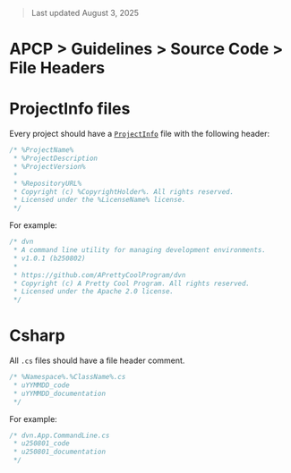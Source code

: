 > Last updated August 3, 2025

# APCP > Guidelines > Source Code > File Headers

# ProjectInfo files

Every project should have a [`ProjectInfo`](../project/project-info.md) file with the following header:

```csharp
/* %ProjectName%
 * %ProjectDescription
 * %ProjectVersion%
 *
 * %RepositoryURL%
 * Copyright (c) %CopyrightHolder%. All rights reserved.
 * Licensed under the %LicenseName% license.
 */
```

For example:

```csharp
/* dvn
 * A command line utility for managing development environments.
 * v1.0.1 (b250802)
 *
 * https://github.com/APrettyCoolProgram/dvn
 * Copyright (c) A Pretty Cool Program. All rights reserved.
 * Licensed under the Apache 2.0 license.
 */
```

# Csharp

All `.cs` files should have a file header comment.

```csharp
/* %Namespace%.%ClassName%.cs
 * uYYMMDD_code
 * uYYMMDD_documentation
 */
```

For example:

```csharp
/* dvn.App.CommandLine.cs
 * u250801_code
 * u250801_documentation
 */
```
